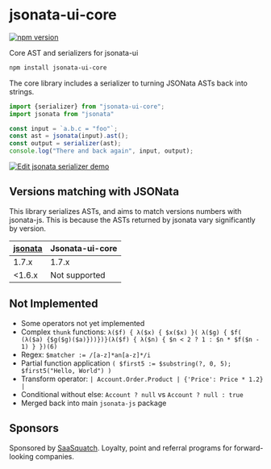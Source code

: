 # jsonata-ui-core

[![npm version](https://badge.fury.io/js/jsonata-ui-core.svg)](https://badge.fury.io/js/jsonata-ui-core)

Core AST and serializers for jsonata-ui

```sh
npm install jsonata-ui-core
```

The core library includes a serializer to turning JSONata ASTs back into strings.

```js
import {serializer} from "jsonata-ui-core";
import jsonata from "jsonata"

const input = `a.b.c = "foo"`;
const ast = jsonata(input).ast();
const output = serializer(ast);
console.log("There and back again", input, output);
```
[![Edit jsonata serializer demo](https://codesandbox.io/static/img/play-codesandbox.svg)](https://codesandbox.io/s/jsonata-serializer-demo-q67m3?fontsize=14)

## Versions matching with JSONata

This library serializes ASTs, and aims to match versions numbers with jsonata-js. This is because the ASTs returned by jsonata vary significantly by version.

| [jsonata](https://www.npmjs.com/package/jsonata) | Jsonata-ui-core |
|---------|-----------------|
| 1.7.x   | 1.7.x           |
| <1.6.x  | Not supported   |


## Not Implemented

 - Some operators not yet implemented
 - Complex `thunk` functions: `λ($f) { λ($x) { $x($x) }( λ($g) { $f( (λ($a) {$g($g)($a)}))})}(λ($f) { λ($n) { $n < 2 ? 1 : $n * $f($n - 1) } })(6)`
 - Regex: `$matcher := /[a-z]*an[a-z]*/i`
 - Partial function application `( $first5 := $substring(?, 0, 5); $first5("Hello, World") )`
 - Transform operator: `| Account.Order.Product | {'Price': Price * 1.2} |`
 - Conditional without else: `Account ? null` vs `Account ? null : true`
 - Merged back into main `jsonata-js` package

 ## Sponsors
 
 Sponsored by [SaaSquatch](http://saasquatch.com). Loyalty, point and referral programs for forward-looking companies.
